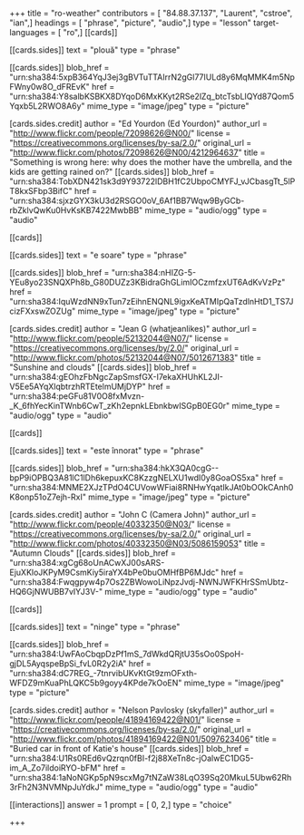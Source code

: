 +++
title = "ro-weather"
contributors = [ "84.88.37.137", "Laurent", "cstroe", "ian",]
headings = [ "phrase", "picture", "audio",]
type = "lesson"
target-languages = [ "ro",]
[[cards]]

[[cards.sides]]
text = "plouă"
type = "phrase"

[[cards.sides]]
blob_href = "urn:sha384:5xpB364YqJ3ej3gBVTuTTAIrrN2gGl77IULd8y6MqMMK4m5NpFWny0w8O_dFREvK"
href = "urn:sha384:Y8salbKSBKX8DYqoD6MxKKyt2RSe2lZq_btcTsbLIQYd87Qom5Yqxb5L2RWO8A6y"
mime_type = "image/jpeg"
type = "picture"

[cards.sides.credit]
author = "Ed Yourdon (Ed Yourdon)"
author_url = "http://www.flickr.com/people/72098626@N00/"
license = "https://creativecommons.org/licenses/by-sa/2.0/"
original_url = "http://www.flickr.com/photos/72098626@N00/4212964637"
title = "Something is wrong here: why does the mother have the umbrella, and the kids are getting rained on?"
[[cards.sides]]
blob_href = "urn:sha384:TobXDN421sk3d9Y93722lDBH1fC2UbpoCMYFJ_vJCbasgTt_5lPT8kxSFbp3BifC"
href = "urn:sha384:sjxzGYX3kU3d2RSGO0oV_6Af1BB7Wqw9ByGCb-rbZklvQwKu0HvKsKB7422MwbBB"
mime_type = "audio/ogg"
type = "audio"

[[cards]]

[[cards.sides]]
text = "e soare"
type = "phrase"

[[cards.sides]]
blob_href = "urn:sha384:nHIZG-5-YEu8yo23SNQXPh8b_G80DUZz3KBidraGhGLimIOCzmfzxUT6AdKvVzPz"
href = "urn:sha384:IquWzdNN9xTun7zEihnENQNL9igxKeATMIpQaTzdlnHtD1_TS7JcizFXxswZOZUg"
mime_type = "image/jpeg"
type = "picture"

[cards.sides.credit]
author = "Jean G (whatjeanlikes)"
author_url = "http://www.flickr.com/people/52132044@N07/"
license = "https://creativecommons.org/licenses/by/2.0/"
original_url = "http://www.flickr.com/photos/52132044@N07/5012671383"
title = "Sunshine and clouds"
[[cards.sides]]
blob_href = "urn:sha384:gEOhzFbNgcZapSmsfGX-I7ekaXHUhKL2JI-V5Ee5AYqXlqbtrzhRTEtelmUMjDYP"
href = "urn:sha384:peGFu81V0O8fxMvzn-_K_6fhYecKinTWnb6CwT_zKh2epnkLEbnkbwISGpB0EG0r"
mime_type = "audio/ogg"
type = "audio"

[[cards]]

[[cards.sides]]
text = "este înnorat"
type = "phrase"

[[cards.sides]]
blob_href = "urn:sha384:hkX3QA0cgG--bpP9iOPBQ3A81lC1lDh6kepuxKC8KzzgNELXU1wdI0y8GoaOS5xa"
href = "urn:sha384:MNME2XJzTPdO4CUVowWFiai8RNHwYqatIkJAt0bOOkCAnh0K8onp51oZ7ejh-RxI"
mime_type = "image/jpeg"
type = "picture"

[cards.sides.credit]
author = "John C (Camera John)"
author_url = "http://www.flickr.com/people/40332350@N03/"
license = "https://creativecommons.org/licenses/by-sa/2.0/"
original_url = "http://www.flickr.com/photos/40332350@N03/5086159053"
title = "Autumn Clouds"
[[cards.sides]]
blob_href = "urn:sha384:xgCg68oUnACwXJ00sARS-EjuXKloJKPyM9CsmKiy5iraYX4bPe0buOMHfBP6MJdc"
href = "urn:sha384:Fwqgpyw4p7Os2ZBWowoLiNpzJvdj-NWNJWFKHrSSmUbtz-HQ6GjNWUBB7vIYJ3V-"
mime_type = "audio/ogg"
type = "audio"

[[cards]]

[[cards.sides]]
text = "ninge"
type = "phrase"

[[cards.sides]]
blob_href = "urn:sha384:UwFAoCbqpDzPf1mS_7dWkdQRjtU35sOo0SpoH-gjDL5AyqspeBpSi_fvL0R2y2iA"
href = "urn:sha384:dC7REG_-7tnrvibUKvKtGt9zmOFxth-WFDZ9mKuaPhLQKC5b9goyy4KPde7kOoEN"
mime_type = "image/jpeg"
type = "picture"

[cards.sides.credit]
author = "Nelson Pavlosky (skyfaller)"
author_url = "http://www.flickr.com/people/41894169422@N01/"
license = "https://creativecommons.org/licenses/by-sa/2.0/"
original_url = "http://www.flickr.com/photos/41894169422@N01/5097623406"
title = "Buried car in front of Katie's house"
[[cards.sides]]
blob_href = "urn:sha384:U1Rs0REd6vQzrqn0fBI-f2j88XeTn8c-jOalwEC1DG5-im_A_Zo7ildoiRYO-bFM"
href = "urn:sha384:1aNoNGKp5pN9scxMg7tNZaW38LqO39Sq20MkuL5Ubw62Rh3rFh2N3NVMNpJuYdkJ"
mime_type = "audio/ogg"
type = "audio"

[[interactions]]
answer = 1
prompt = [ 0, 2,]
type = "choice"

+++

